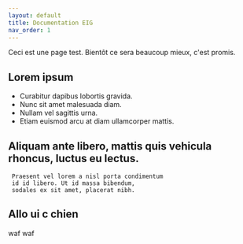 ```yaml
---
layout: default
title: Documentation EIG
nav_order: 1
---
```


Ceci est une page test. Bientôt ce sera beaucoup mieux, c'est promis.

## Lorem ipsum

* Curabitur dapibus lobortis gravida. 
* Nunc sit amet malesuada diam. 
* Nullam vel sagittis urna. 
* Etiam euismod arcu at diam ullamcorper mattis. 

## Aliquam ante libero, mattis quis vehicula rhoncus, luctus eu lectus.

     Praesent vel lorem a nisl porta condimentum 
     id id libero. Ut id massa bibendum, 
     sodales ex sit amet, placerat nibh. 

## Allo ui c chien

waf waf

